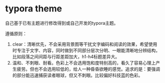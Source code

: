 # typora theme

自己基于已有主题进行修改得到或自己开发的typora主题。

遵循原则：

1. clear：清晰优先，不会采用背景图等干扰文字编码和阅读的效果，希望使用时专注于文字、内容，同时做到不同部分层次分明、一眼能清晰地分辨结构，比如段落之间间距与行距差距加大，h1-h4标题差异大。
2. 温和、不刺眼、耐看。色彩上不会选用饱和度特别高的，看久了容易心理上产生疲劳。但也不会选用较低的，给人一种昏昏欲睡的感觉。追求的是：要强调的部分能迅速捕获读者眼球，但又不刺眼。比较偏好科技蓝的色彩。